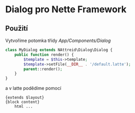 # Dialog pro Nette Framework

## Použití
Vytvoříme potomka třídy *App/Components/Dialog*
```php
class MyDialog extends NAttreid\Dialog\Dialog {
    public function render() {
        $template = $this->template;
        $template->setFile(__DIR__ . '/default.latte');
        parent::render();
    }
}
```

a v latte podědíme pomocí 
```latte
{extends $layout}
{block content}
    html ...
```